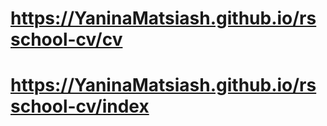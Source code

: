 # https://YaninaMatsiash.github.io/rsschool-cv/cv
# https://YaninaMatsiash.github.io/rsschool-cv/index

